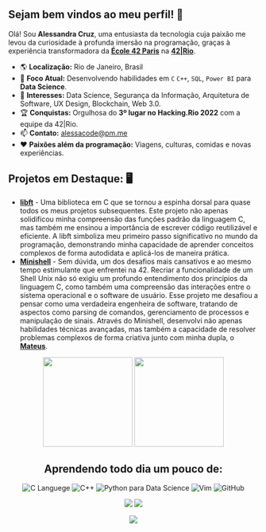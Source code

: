 ## Sejam bem vindos ao meu perfil! :sunflower:

Olá! Sou **Alessandra Cruz**, uma entusiasta da tecnologia cuja paixão me levou da curiosidade à profunda imersão na programação, graças à experiência transformadora da [**École 42 Paris**](https://www.42network.org/42-schools/) na [**42|Rio**](https://42.rio/).

- 🌎 **Localização:** Rio de Janeiro, Brasil
- 🧠 **Foco Atual:** Desenvolvendo habilidades em `C` `C++`, `SQL`, `Power BI` para **Data Science**.
- 💼 **Interesses:** Data Science, Segurança da Informação, Arquitetura de Software, UX Design, Blockchain, Web 3.0.
- 🏆 **Conquistas:** Orgulhosa do **3º lugar no Hacking.Rio 2022** com a equipe da 42|Rio.
- 📫 **Contato:** alessacode@pm.me
- ❤️ **Paixões além da programação:** Viagens, culturas, comidas e novas experiências.

## Projetos em Destaque: 🖥️

- **[libft](#)** - Uma biblioteca em C que se tornou a espinha dorsal para quase todos os meus projetos subsequentes. Este projeto não apenas solidificou minha compreensão das funções padrão da linguagem C, mas também me ensinou a importância de escrever código reutilizável e eficiente. A libft simboliza meu primeiro passo significativo no mundo da programação, demonstrando minha capacidade de aprender conceitos complexos de forma autodidata e aplicá-los de maneira prática.
- **[Minishell](#)** - Sem dúvida, um dos desafios mais cansativos e ao mesmo tempo estimulante que enfrentei na 42. Recriar a funcionalidade de um Shell Unix não só exigiu um profundo entendimento dos princípios da linguagem C, como também uma compreensão das interações entre o sistema operacional e o software de usuário. Esse projeto me desafiou a pensar como uma verdadeira engenheira de software, tratando de aspectos como parsing de comandos, gerenciamento de processos e manipulação de sinais. Através do Minishell, desenvolvi não apenas habilidades técnicas avançadas, mas também a capacidade de resolver problemas complexos de forma criativa junto com minha dupla, o [**Mateus**](https://github.com/mateusmedeir).


<!-- GITHUB STATUS -->
<div align="center">
<img height="180em" src="https://github-readme-stats.vercel.app/api/?username=alessandracruz&show_icons=true&theme=dark&include_all_commits=true&count_private=true"/>
<img height="180em" src="https://github-readme-stats.vercel.app/api/top-langs/?username=alessandracruz&layout=compact&langs_count=10&theme=dark"/>
 
<!-- TEMAS: dark, radical, merko, gruvbox, tokyonight, onedark, cobalt, synthwave, highcontrast, dracula>

<!-- TECNOLOGIAS -->
<div align="center">
 
## Aprendendo todo dia um pouco de:

![C Languege](https://img.shields.io/badge/C-00599C?style=for-the-badge&logo=c&logoColor=white)
![C++](https://img.shields.io/badge/C%2B%2B-00599C?style=for-the-badge&logo=c%2B%2B&logoColor=white)
![Python para Data Science](https://img.shields.io/badge/Python-FFD43B?style=for-the-badge&logo=python&logoColor=blue)
![Vim](https://img.shields.io/badge/VIM-%2311AB00.svg?&style=for-the-badge&logo=vim&logoColor=white)
![GitHub](https://img.shields.io/badge/GitHub-100000?style=for-the-badge&logo=github&logoColor=white)

</div>

<!-- REDES SOCIAIS -->
<div align="center">
<a href="https://instagram.com/alessaccruz" target="_blank"><img src="https://img.shields.io/badge/-Instagram-%23E4405F?style=for-the-badge&logo=instagram&logoColor=white" target="_blank"></a>
<a href="https://www.linkedin.com/in/alessandraccruz/" target="_blank"><img src="https://img.shields.io/badge/-LinkedIn-%230077B5?style=for-the-badge&logo=linkedin&logoColor=white" target="_blank"></a>

 ![](https://visitor-badge.glitch.me/badge?page_id=alessandracruz)
